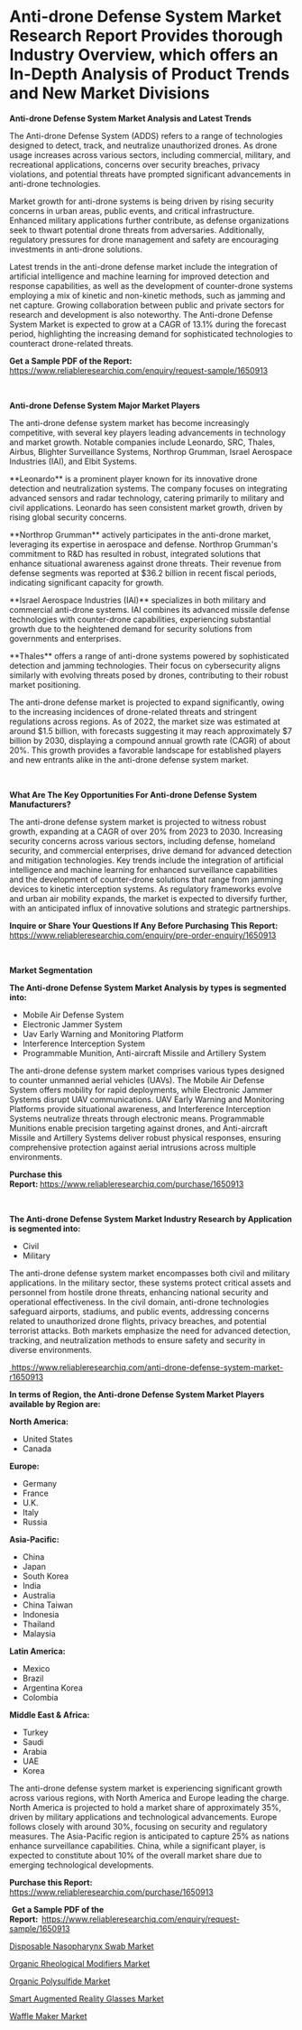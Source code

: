 <p><h1>Anti-drone Defense System Market Research Report Provides thorough Industry Overview, which offers an In-Depth Analysis of Product Trends and New Market Divisions</h1></p><p><strong>Anti-drone Defense System Market Analysis and Latest Trends</strong></p>
<p><p>The Anti-drone Defense System (ADDS) refers to a range of technologies designed to detect, track, and neutralize unauthorized drones. As drone usage increases across various sectors, including commercial, military, and recreational applications, concerns over security breaches, privacy violations, and potential threats have prompted significant advancements in anti-drone technologies.</p><p>Market growth for anti-drone systems is being driven by rising security concerns in urban areas, public events, and critical infrastructure. Enhanced military applications further contribute, as defense organizations seek to thwart potential drone threats from adversaries. Additionally, regulatory pressures for drone management and safety are encouraging investments in anti-drone solutions.</p><p>Latest trends in the anti-drone defense market include the integration of artificial intelligence and machine learning for improved detection and response capabilities, as well as the development of counter-drone systems employing a mix of kinetic and non-kinetic methods, such as jamming and net capture. Growing collaboration between public and private sectors for research and development is also noteworthy. The Anti-drone Defense System Market is expected to grow at a CAGR of 13.1% during the forecast period, highlighting the increasing demand for sophisticated technologies to counteract drone-related threats.</p></p>
<p><strong>Get a Sample PDF of the Report:&nbsp;</strong> <a href="https://www.reliableresearchiq.com/enquiry/request-sample/1650913?utm_campaign=1138&utm_medium=2&utm_source=Github&utm_content=ia&utm_term=26092024&utm_id=anti-drone-defense-system">https://www.reliableresearchiq.com/enquiry/request-sample/1650913</a></p>
<p>&nbsp;</p>
<p><strong>Anti-drone Defense System Major Market Players</strong></p>
<p><p>The anti-drone defense system market has become increasingly competitive, with several key players leading advancements in technology and market growth. Notable companies include Leonardo, SRC, Thales, Airbus, Blighter Surveillance Systems, Northrop Grumman, Israel Aerospace Industries (IAI), and Elbit Systems.</p><p>**Leonardo** is a prominent player known for its innovative drone detection and neutralization systems. The company focuses on integrating advanced sensors and radar technology, catering primarily to military and civil applications. Leonardo has seen consistent market growth, driven by rising global security concerns.</p><p>**Northrop Grumman** actively participates in the anti-drone market, leveraging its expertise in aerospace and defense. Northrop Grumman's commitment to R&D has resulted in robust, integrated solutions that enhance situational awareness against drone threats. Their revenue from defense segments was reported at $36.2 billion in recent fiscal periods, indicating significant capacity for growth.</p><p>**Israel Aerospace Industries (IAI)** specializes in both military and commercial anti-drone systems. IAI combines its advanced missile defense technologies with counter-drone capabilities, experiencing substantial growth due to the heightened demand for security solutions from governments and enterprises.</p><p>**Thales** offers a range of anti-drone systems powered by sophisticated detection and jamming technologies. Their focus on cybersecurity aligns similarly with evolving threats posed by drones, contributing to their robust market positioning.</p><p>The anti-drone defense market is projected to expand significantly, owing to the increasing incidences of drone-related threats and stringent regulations across regions. As of 2022, the market size was estimated at around $1.5 billion, with forecasts suggesting it may reach approximately $7 billion by 2030, displaying a compound annual growth rate (CAGR) of about 20%. This growth provides a favorable landscape for established players and new entrants alike in the anti-drone defense system market.</p></p>
<p>&nbsp;</p>
<p><strong>What Are The Key Opportunities For Anti-drone Defense System Manufacturers?</strong></p>
<p><p>The anti-drone defense system market is projected to witness robust growth, expanding at a CAGR of over 20% from 2023 to 2030. Increasing security concerns across various sectors, including defense, homeland security, and commercial enterprises, drive demand for advanced detection and mitigation technologies. Key trends include the integration of artificial intelligence and machine learning for enhanced surveillance capabilities and the development of counter-drone solutions that range from jamming devices to kinetic interception systems. As regulatory frameworks evolve and urban air mobility expands, the market is expected to diversify further, with an anticipated influx of innovative solutions and strategic partnerships.</p></p>
<p><strong>Inquire or Share Your Questions If Any Before Purchasing This Report:</strong> <a href="https://www.reliableresearchiq.com/enquiry/pre-order-enquiry/1650913?utm_campaign=1138&utm_medium=2&utm_source=Github&utm_content=ia&utm_term=26092024&utm_id=anti-drone-defense-system">https://www.reliableresearchiq.com/enquiry/pre-order-enquiry/1650913</a></p>
<p>&nbsp;</p>
<p><strong>Market Segmentation</strong></p>
<p><strong>The Anti-drone Defense System Market Analysis by types is segmented into:</strong></p>
<p><ul><li>Mobile Air Defense System</li><li>Electronic Jammer System</li><li>Uav Early Warning and Monitoring Platform</li><li>Interference Interception System</li><li>Programmable Munition, Anti-aircraft Missile and Artillery System</li></ul></p>
<p><p>The anti-drone defense system market comprises various types designed to counter unmanned aerial vehicles (UAVs). The Mobile Air Defense System offers mobility for rapid deployments, while Electronic Jammer Systems disrupt UAV communications. UAV Early Warning and Monitoring Platforms provide situational awareness, and Interference Interception Systems neutralize threats through electronic means. Programmable Munitions enable precision targeting against drones, and Anti-aircraft Missile and Artillery Systems deliver robust physical responses, ensuring comprehensive protection against aerial intrusions across multiple environments.</p></p>
<p><strong>Purchase this Report:&nbsp;</strong><a href="https://www.reliableresearchiq.com/purchase/1650913?utm_campaign=1138&utm_medium=2&utm_source=Github&utm_content=ia&utm_term=26092024&utm_id=anti-drone-defense-system">https://www.reliableresearchiq.com/purchase/1650913</a></p>
<p>&nbsp;</p>
<p><strong>The Anti-drone Defense System Market Industry Research by Application is segmented into:</strong></p>
<p><ul><li>Civil</li><li>Military</li></ul></p>
<p><p>The anti-drone defense system market encompasses both civil and military applications. In the military sector, these systems protect critical assets and personnel from hostile drone threats, enhancing national security and operational effectiveness. In the civil domain, anti-drone technologies safeguard airports, stadiums, and public events, addressing concerns related to unauthorized drone flights, privacy breaches, and potential terrorist attacks. Both markets emphasize the need for advanced detection, tracking, and neutralization methods to ensure safety and security in diverse environments.</p></p>
<p><a href="https://www.reliableresearchiq.com/anti-drone-defense-system-market-r1650913?utm_campaign=1138&utm_medium=2&utm_source=Github&utm_content=ia&utm_term=26092024&utm_id=anti-drone-defense-system">&nbsp;https://www.reliableresearchiq.com/anti-drone-defense-system-market-r1650913</a></p>
<p><strong>In terms of Region, the Anti-drone Defense System Market Players available by Region are:</strong></p>
<p>
    <p> <strong> North America: </strong>
        <ul>
            <li>United States</li>
            <li>Canada</li>
        </ul>
        </p> 
    <p> <strong> Europe: </strong>
        <ul>
            <li>Germany</li>
            <li>France</li>
            <li>U.K.</li>
            <li>Italy</li>
            <li>Russia</li>
        </ul>
        </p> 
    <p> <strong> Asia-Pacific: </strong>
        <ul>
            <li>China</li>
            <li>Japan</li>
            <li>South Korea</li>
            <li>India</li>
            <li>Australia</li>
            <li>China Taiwan</li>
            <li>Indonesia</li>
            <li>Thailand</li>
            <li>Malaysia</li>
        </ul>
        </p> 
    <p> <strong> Latin America: </strong>
        <ul>
            <li>Mexico</li>
            <li>Brazil</li>
            <li>Argentina Korea</li>
            <li>Colombia</li>
        </ul>
        </p> 
    <p> <strong> Middle East & Africa: </strong>
        <ul>
            <li>Turkey</li>
            <li>Saudi</li>
            <li>Arabia</li>
            <li>UAE</li>
            <li>Korea</li>
        </ul>
    </p>
    </p>
<p><p>The anti-drone defense system market is experiencing significant growth across various regions, with North America and Europe leading the charge. North America is projected to hold a market share of approximately 35%, driven by military applications and technological advancements. Europe follows closely with around 30%, focusing on security and regulatory measures. The Asia-Pacific region is anticipated to capture 25% as nations enhance surveillance capabilities. China, while a significant player, is expected to constitute about 10% of the overall market share due to emerging technological developments.</p></p>
<p><strong>Purchase this Report: </strong><a href="https://www.reliableresearchiq.com/purchase/1650913?utm_campaign=1138&utm_medium=2&utm_source=Github&utm_content=ia&utm_term=26092024&utm_id=anti-drone-defense-system">https://www.reliableresearchiq.com/purchase/1650913</a></p>
<p>&nbsp;<strong>Get a Sample PDF of the Report:&nbsp;&nbsp;</strong><a href="https://www.reliableresearchiq.com/enquiry/request-sample/1650913?utm_campaign=1138&utm_medium=2&utm_source=Github&utm_content=ia&utm_term=26092024&utm_id=anti-drone-defense-system">https://www.reliableresearchiq.com/enquiry/request-sample/1650913</a></p>
<p><strong></strong></p>
<p><p><a href="https://github.com/KrystenRRussell/Market-Research-Report-List-1/blob/main/disposable-nasopharynx-swab-market.md?utm_campaign=1138&utm_medium=2&utm_source=Github&utm_content=ia&utm_term=26092024&utm_id=anti-drone-defense-system">Disposable Nasopharynx Swab Market</a></p><p><a href="https://www.linkedin.com/pulse/organic-rheological-modifiers-market-insights-product-zzn6c?utm_campaign=1138&utm_medium=2&utm_source=Github&utm_content=ia&utm_term=26092024&utm_id=anti-drone-defense-system">Organic Rheological Modifiers Market</a></p><p><a href="https://www.linkedin.com/pulse/organic-polysulfide-market-size-share-growth-analysis-dgbwc?utm_campaign=1138&utm_medium=2&utm_source=Github&utm_content=ia&utm_term=26092024&utm_id=anti-drone-defense-system">Organic Polysulfide Market</a></p><p><a href="https://issuu.com/reportprime-2/docs/smart-augmented-reality-glasses-mar_168422fb43decc?utm_campaign=1138&utm_medium=2&utm_source=Github&utm_content=ia&utm_term=26092024&utm_id=anti-drone-defense-system">Smart Augmented Reality Glasses Market</a></p><p><a href="https://issuu.com/reportprime-2/docs/waffle-maker-market-size-2030.pptx_4415f3e5f094a0?utm_campaign=1138&utm_medium=2&utm_source=Github&utm_content=ia&utm_term=26092024&utm_id=anti-drone-defense-system">Waffle Maker Market</a></p></p>